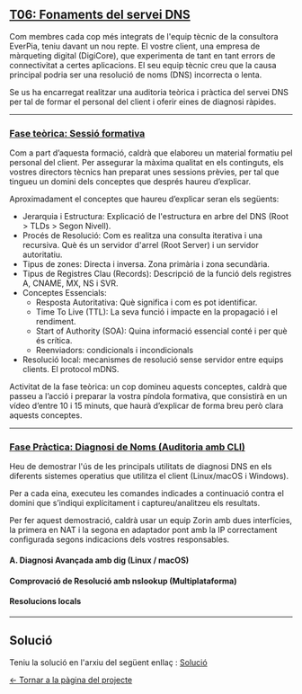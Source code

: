 ## [T06: Fonaments del servei DNS](.)

Com membres cada cop més integrats de l'equip tècnic de la consultora EverPia, teniu davant un nou repte. El vostre client, una empresa de màrqueting digital (DigiCore), que experimenta de tant en tant errors de connectivitat a certes aplicacions. El seu equip tècnic creu que la causa principal podria ser una resolució de noms (DNS) incorrecta o lenta.

Se us ha encarregat realitzar una auditoria teòrica i pràctica del servei DNS per tal de formar el personal del client i oferir eines de diagnosi ràpides.

--- 

### [Fase teòrica: Sessió formativa](./fase1.md)
Com a part d’aquesta formació, caldrà que elaboreu un material formatiu pel personal del client. Per assegurar la màxima qualitat en els continguts, els vostres directors tècnics han preparat unes sessions prèvies, per tal que tingueu un domini dels conceptes que després haureu d’explicar.

Aproximadament el conceptes que haureu d’explicar seran els següents:

- Jerarquia i Estructura: Explicació de l'estructura en arbre del DNS (Root > TLDs > Segon Nivell).
- Procés de Resolució: Com es realitza una consulta iterativa i una recursiva. Què és un servidor d'arrel (Root Server) i un servidor autoritatiu.
- Tipus de zones: Directa i inversa. Zona primària i zona secundària.
- Tipus de Registres Clau (Records): Descripció de la funció dels registres A, CNAME, MX, NS i SVR.
- Conceptes Essencials:
  - Resposta Autoritativa: Què significa i com es pot identificar.
  - Time To Live (TTL): La seva funció i impacte en la propagació i el rendiment.
  - Start of Authority (SOA): Quina informació essencial conté i per què és crítica.
  - Reenviadors: condicionals i incondicionals
- Resolució local: mecanismes de resolució sense servidor entre equips clients. El protocol mDNS.

Activitat de la fase teòrica: un cop domineu aquests conceptes, caldrà que passeu a l’acció i preparar la vostra píndola formativa, que consistirà en un vídeo d’entre 10 i 15 minuts, que haurà d’explicar de forma breu però clara aquests conceptes.

---

### [Fase Pràctica: Diagnosi de Noms (Auditoria amb CLI)](./fase2.md)

Heu de demostrar l'ús de les principals utilitats de diagnosi DNS en els diferents sistemes operatius que utilitza el client (Linux/macOS i Windows).

Per a cada eina, executeu les comandes indicades a continuació contra el domini que s’indiqui explícitament i captureu/analitzeu els resultats.

Per fer aquest demostració, caldrà usar un equip Zorin amb dues interfícies, la primera en NAT i la segona en adaptador pont amb la IP correctament configurada segons indicacions dels vostres responsables.

#### A. Diagnosi Avançada amb dig (Linux / macOS)

#### Comprovació de Resolució amb nslookup (Multiplataforma)

#### Resolucions locals

---

## Solució

Teniu la solució en l'arxiu del següent enllaç : [Solució](solucio.md)
  
[← Tornar a la pàgina del projecte](../README.md)
